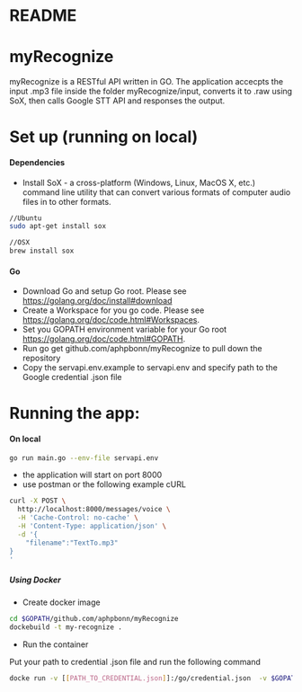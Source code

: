 # README #

# myRecognize
myRecognize is a RESTful API written in GO. The application accecpts the input .mp3 file inside the folder myRecognize/input, converts it to .raw using SoX, then calls Google STT API and responses the output.


# Set up (running on local)

#### Dependencies
* Install SoX - a cross-platform (Windows, Linux, MacOS X, etc.) command line utility that can convert various formats of computer audio files in to other formats.
```sh
//Ubuntu
sudo apt-get install sox

//OSX
brew install sox
```

#### Go

* Download Go and setup Go root. Please see https://golang.org/doc/install#download
* Create a Workspace for you go code.  Please see https://golang.org/doc/code.html#Workspaces.
* Set you GOPATH environment variable for your Go root https://golang.org/doc/code.html#GOPATH.
* Run go get github.com/aphpbonn/myRecognize to pull down the repository
* Copy the servapi.env.example to servapi.env and specify path to the Google credential .json file


# Running the app:

#### On local

```sh
go run main.go --env-file servapi.env
```

* the application will start on port 8000
* use postman or the following example cURL
```sh
curl -X POST \
  http://localhost:8000/messages/voice \
  -H 'Cache-Control: no-cache' \
  -H 'Content-Type: application/json' \
  -d '{
	"filename":"TextTo.mp3"
}
'
```


##### Using Docker

* Create docker image

```sh
cd $GOPATH/github.com/aphpbonn/myRecognize
dockebuild -t my-recognize .
```

* Run the container

Put your path to credential .json file and run the following command

```sh
docke run -v [[PATH_TO_CREDENTIAL.json]]:/go/credential.json  -v $GOPATH/src/github.com/aphpbonn/myRecognize/input:/go/src/github.com/aphpbonn/myRecognize/input -e GOOGLE_APPLICATION_CREDENTIALS=/go/credential.json --publish 8000:8000 --name my-recognize --rm my-recognize
```